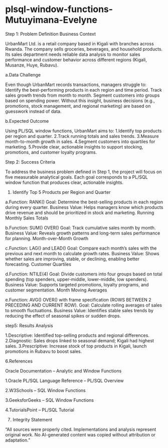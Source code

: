 # plsql-window-functions-Mutuyimana-Evelyne
Step 1: Problem Definition
Business Context

UrbanMart Ltd. is a retail company based in Kigali with branches across Rwanda. The company sells groceries, beverages, and household products.
Its sales department needs reliable data analysis to monitor sales performance and customer behavior across different regions (Kigali, Musanze, Huye, Rubavu).

a.Data Challenge

Even though UrbanMart records transactions, managers struggle to:
Identify the best-performing products in each region and time period.
Track sales growth trends from month to month.
Segment customers into groups based on spending power.
Without this insight, business decisions (e.g., promotions, stock management, and regional marketing) are based on guesswork instead of data.

b.Expected Outcome

Using PL/SQL window functions, UrbanMart aims to:
1.Identify top products per region and quarter.
2.Track running totals and sales trends.
3.Measure month-to-month growth in sales.
4.Segment customers into quartiles for marketing.
5.Provide clear, actionable insights to support stocking, promotions, and customer loyalty programs.

Step 2: Success Criteria

To address the business problem defined in Step 1, the project will focus on five measurable analytical goals. Each goal corresponds to a PL/SQL window function that produces clear, actionable insights.

1. Identify Top 5 Products per Region and Quarter

a.Function: RANK()
Goal: Determine the best-selling products in each region during every quarter.
Business Value: Helps managers know which products drive revenue and should be prioritized in stock and marketing.
Running Monthly Sales Totals

b.Function: SUM() OVER()
Goal: Track cumulative sales month by month.
Business Value: Reveals growth patterns and long-term sales performance for planning.
Month-over-Month Growth

c.Function: LAG() and LEAD()
Goal: Compare each month’s sales with the previous and next month to calculate growth rates.
Business Value: Shows whether sales are improving, stable, or declining, enabling better forecasting.
Customer Quartiles

d.Function: NTILE(4)
Goal: Divide customers into four groups based on total spending (top spenders, upper-middle, lower-middle, low spenders).
Business Value: Supports targeted promotions, loyalty programs, and customer segmentation.
Month Moving Averages

e.Function: AVG() OVER() with frame specification (ROWS BETWEEN 2 PRECEDING AND CURRENT ROW).
Goal: Calculate rolling averages of sales to smooth fluctuations.
Business Value: Identifies stable sales trends by reducing the effect of seasonal spikes or sudden drops.

step5:
Results Analysis

1.Descriptive: Identified top-selling products and regional differences.
2.Diagnostic: Sales drops linked to seasonal demand; Kigali had highest sales.
3.Prescriptive: Increase stock of top products in Kigali, launch promotions in Rubavu to boost sales.

6.References

Oracle Documentation – Analytic and Window Functions

1.Oracle PL/SQL Language Reference – PL/SQL Overview

2.W3Schools – SQL Window Functions

3.GeeksforGeeks – SQL Window Functions

4.TutorialsPoint – PL/SQL Tutorial

7. Integrity Statement

“All sources were properly cited. Implementations and analysis represent original work.
No AI-generated content was copied without attribution or adaptation.”
